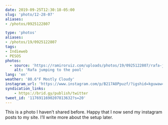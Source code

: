 ```yaml
---
date: 2019-09-25T12:30:18-05:00
slug: 'photo/12-28-07'
aliases:
- /photos/0925122807

type: 'photos'
aliases:
- /photos/19/0925122807
tags:
- Indieweb
- PESOS
photos:
  - source: 'https://ramiroruiz.com/uploads/photos/19/0925122807/rafa-jumping-to-the-pool.jpg'
    alt: 'Rafa jumping to the pool'
lang: 'en'
weather: '80.6°F Mostly Cloudy'
instagram_url: 'https://www.instagram.com/p/B217A8Ppuzf/?igshid=kguwaw4xgfcq'
syndication_links:
    - https://brid.gy/publish/twitter
tweet_id: '1176911690207813632?s=20'
---
```

This is a photo I haven’t shared before.
Happy that I now send my instagram posts to my site.
I’ll write more about the setup later.
